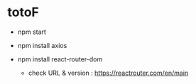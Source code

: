 # totoF

- npm start

- npm install axios
- npm install react-router-dom
  - check URL & version : https://reactrouter.com/en/main
